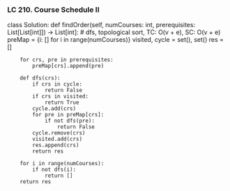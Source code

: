 ### LC 210. Course Schedule II
class Solution:
    def findOrder(self, numCourses: int, prerequisites: List[List[int]]) -> List[int]:
        # dfs, topological sort, TC: O(v + e), SC: O(v + e)
        preMap = {i: [] for i in range(numCourses)}
        visited, cycle = set(), set()
        res = []

        for crs, pre in prerequisites:
            preMap[crs].append(pre)
        
        def dfs(crs):
            if crs in cycle:
                return False
            if crs in visited:
                return True
            cycle.add(crs)
            for pre in preMap[crs]:
                if not dfs(pre):
                    return False
            cycle.remove(crs)
            visited.add(crs)
            res.append(crs)
            return res
        
        for i in range(numCourses):
            if not dfs(i):
                return []
        return res